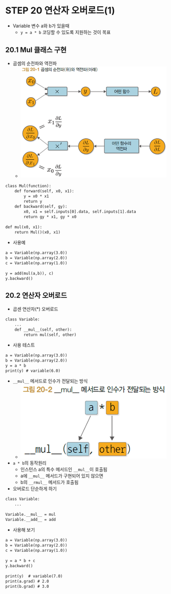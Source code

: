 # STEP 20 연산자 오버로드(1)
* Variable 변수 a와 b가 있을때
  * `y = a * b` 코딩할 수 있도록 지원하는 것이 목표
## 20.1 Mul 클래스 구현
* 곱셈의 순전파와 역전파
  * ![곱셈](../../images/그림%2020-1.png)
``` 
class Mul(function):
    def forward(self, x0, x1):
        y = x0 * x1
        return y
    def backward(self, gy):
        x0, x1 = self.inputs[0].data, self.inputs[1].data
        return gy * x1, gy * x0

def mul(x0, x1):
    return Mul()(x0, x1)
```
* 사용예
``` 
a = Variable(np.array(3.0))
b = Variable(np.array(2.0))
c = Variable(np.array(1.0))

y = add(mul(a,b)), c)
y.backward()
```
## 20.2 연산자 오버로드
* 곱센 연산자(*) 오버로드
``` 
class Variable:
    ...
    def __mul__(self, other):
        return mul(self, other)
```
* 사용 테스트
``` 
a = Variable(np.array(3.0))
b = Variable(np.array(2.0))
y = a * b
print(y) # variable(6.0)
```
* `__mul__` 메서드로 인수가 전달되는 방식
  * ![mul](../../images/그림%2020-2.png)
* `a * b`의 동작원리 
  * 인스턴스 a의 특수 메서드인 `__mul__`이 호출됨
  * a에 `__mul__` 메서드가 구현되어 있지 않으면
  * b의 `__rmul__` 메서드가 호출됨
* 오버로드 단순하게 하기
``` 
class Variable:
    ...
    
Variable.__mul__ = mul
Variable.__add__ = add
```
* 사용해 보기
``` 
a = Variable(np.array(3.0))
b = Variable(np.array(2.0))
c = Variable(np.array(1.0))

y = a * b + c
y.backward()

print(y)  # variable(7.0)
print(a.grad) # 2.0
print(b.grad) # 3.0
```